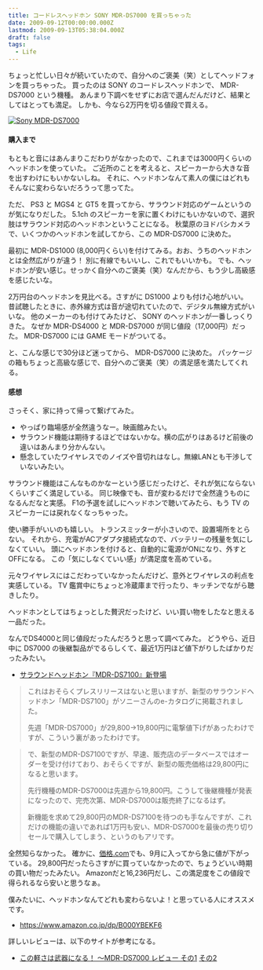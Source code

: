 ```yaml
---
title: コードレスヘッドホン SONY MDR-DS7000 を買っちゃった
date: 2009-09-12T00:00:00.000Z
lastmod: 2009-09-13T05:38:04.000Z
draft: false
tags:
  - Life
---
```


ちょっと忙しい日々が続いていたので、自分へのご褒美（笑）としてヘッドフォンを買っちゃった。 買ったのは SONY のコードレスヘッドホンで、 MDR-DS7000 という機種。 あんまり下調べをせずにお店で選んだんだけど、結果としてはとっても満足。 しかも、今なら2万円を切る値段で買える。

[![Sony MDR-DS7000](https://farm3.staticflickr.com/2601/3914699460_0c35684dc7_m.jpg "Sony MDR-DS7000")](http://www.flickr.com/photos/machu/3914699460/)

#### 購入まで

もともと音にはあんまりこだわりがなかったので、これまでは3000円くらいのヘッドホンを使っていた。 ご近所のことを考えると、スピーカーから大きな音を出すわけにもいかないしね。 それに、ヘッドホンなんて素人の僕にはどれもそんなに変わらないだろうって思ってた。

ただ、 PS3 と MGS4 と GT5 を買ってから、サラウンド対応のゲームというのが気になりだした。 5.1ch のスピーカーを家に置くわけにもいかないので、選択肢はサラウンド対応のヘッドホンということになる。 秋葉原のヨドバシカメラで、いくつかのヘッドホンを試してから、この MDR-DS7000 に決めた。

最初に MDR-DS1000 (8,000円くらい)を付けてみる。おお、うちのヘッドホンとは全然広がりが違う！ 別に有線でもいいし、これでもいいかも。 でも、ヘッドホンが安い感じ。せっかく自分へのご褒美（笑）なんだから、もう少し高級感を感じたいな。

2万円台のヘッドホンを見比べる。さすがに DS1000 よりも付け心地がいい。 昔試聴したときに、赤外線方式は音が途切れていたので、デジタル無線方式がいいな。 他のメーカーのも付けてみたけど、 SONY のヘッドホンが一番しっくりきた。 なぜか MDR-DS4000 と MDR-DS7000 が同じ値段（17,000円）だった。 MDR-DS7000 には GAME モードがついてる。

と、こんな感じで30分ほど迷ってから、 MDR-DS7000 に決めた。 パッケージの箱もちょっと高級な感じで、自分へのご褒美（笑）の満足感を満たしてくれる。

#### 感想

さっそく、家に持って帰って繋げてみた。

* やっぱり臨場感が全然違うなー。映画館みたい。
* サラウンド機能は期待するほどではないかな。横の広がりはあるけど前後の違いはあんまり分かんない。
* 懸念していたワイヤレスでのノイズや音切れはなし。無線LANとも干渉していないみたい。

サラウンド機能はこんなものかなーという感じだったけど、それが気にならないくらいすごく満足している。 同じ映像でも、音が変わるだけで全然違うものになるんだなと実感。 F1の予選を試しにヘッドホンで聴いてみたら、もう TV のスピーカーには戻れなくなっちゃった。

使い勝手がいいのも嬉しい。 トランスミッターが小さいので、設置場所をとらない。 それから、充電がACアダプタ接続式なので、バッテリーの残量を気にしなくていい。 頭にヘッドホンを付けると、自動的に電源がONになり、外すとOFFになる。 この「気にしなくていい感」が満足度を高めている。

元々ワイヤレスにはこだわっていなかったんだけど、意外とワイヤレスの利点を実感している。 TV 鑑賞中にちょっと冷蔵庫まで行ったり、キッチンでながら聴きしたり。

ヘッドホンとしてはちょっとした贅沢だったけど、いい買い物をしたなと思える一品だった。

なんでDS4000と同じ値段だったんだろうと思って調べてみた。 どうやら、近日中に DS7000 の後継製品がでるらしくて、最近1万円ほど値下がりしたばかりだったみたい。

* [サラウンドヘッドホン『MDR-DS7100』新登場](http://ctec3.blog.so-net.ne.jp/2009-09-08-2)

> これはおそらくプレスリリースはないと思いますが、新型のサラウンドヘッドホン「MDR-DS7100」がソニーさんのe-カタログに掲載されました。
>
> 先週「MDR-DS7000」が29,800→19,800円に電撃値下げがあったわけですが、こういう裏があったわけです。

> で、新型のMDR-DS7100ですが、早速、販売店のデータベースではオーダーを受け付けており、おそらくですが、新型の販売価格は29,800円になると思います。
>
> 先行機種のMDR-DS7000は先週から19,800円。こうして後継機種が発表になったので、完売次第、MDR-DS7000は販売終了になるはず。
>
> 新機能を求めて29,800円のMDR-DS7100を待つのも手なんですが、これだけの機能の違いであれば1万円も安い、MDR-DS7000を最後の売り切りセールで購入してしまう、というのもアリです。

全然知らなかった。 確かに、[価格.com](http://kakaku.com/item/20466511080/pricehistory/)でも、9月に入ってから急に値が下がっている。 29,800円だったらさすがに買っていなかったので、ちょうどいい時期の買い物だったみたい。 Amazonだと16,236円だし、この満足度をこの値段で得られるなら安いと思うなぁ。

僕みたいに、ヘッドホンなんてどれも変わらないよ！と思っている人にオススメです。

* <https://www.amazon.co.jp/dp/B000YBEKF6>

詳しいレビューは、以下のサイトが参考になる。

* [この軽さは武器になる！ 〜MDR-DS7000 レビュー その1](http://sorryfull.blog8.fc2.com/blog-entry-1036.html) [その2](http://sorryfull.blog8.fc2.com/blog-entry-1075.html)

